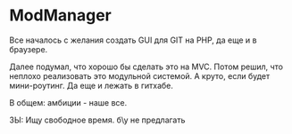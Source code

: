 # ModManager
Все началось с желания создать GUI для GIT на PHP, да еще и в браузере.

Далее подумал, что хорошо бы сделать это на MVC.
Потом решил, что неплохо реализовать это модульной системой.
А круто, если будет мини-роутинг.
Да еще и лежать в гитхабе.

В общем: амбиции - наше все.


ЗЫ: Ищу свободное время. б\у не предлагать
